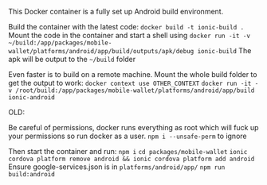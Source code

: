 This Docker container is a fully set up Android build environment.

Build the container with the latest code: `docker build -t ionic-build .`
Mount the code in the container and start a shell using `docker run -it -v ~/build:/app/packages/mobile-wallet/platforms/android/app/build/outputs/apk/debug ionic-build`
The apk will be output to the `~/build` folder

Even faster is to build on a remote machine. Mount the whole build folder to get the output to work:
`docker context use OTHER_CONTEXT`
`docker run -it -v /root/build:/app/packages/mobile-wallet/platforms/android/app/build ionic-android`

OLD:

Be careful of permissions, docker runs everything as root which will fuck up your permissions so run docker as a user.
`npm i --unsafe-perm` to ignore

Then start the container and run:
`npm i`
`cd packages/mobile-wallet`
`ionic cordova platform remove android && ionic cordova platform add android`
Ensure google-services.json is in `platforms/android/app/`
`npm run build:android`